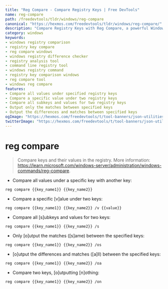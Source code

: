 ```yaml
---
title: "Reg Compare - Compare Registry Keys | Free DevTools"
name: reg-compare
path: /freedevtools/tldr/windows/reg-compare
canonical: "https://hexmos.com/freedevtools/tldr/windows/reg-compare/"
description: "Compare Registry Keys with Reg Compare, a powerful Windows command line tool. Analyze registry differences and matches effortlessly. Free online tool, no registration required."
category: windows
keywords:
- windows registry comparison
- registry key compare
- reg compare windows
- windows registry difference checker
- registry analysis tool
- command line registry tool
- windows registry command
- registry key comparison windows
- reg compare tool
- windows reg compare
features:
- Compare all values under specified registry keys
- Compare a specific value under two registry keys
- Compare all subkeys and values for two registry keys
- Output only the matches between specified keys
- Output the differences and matches between specified keys
ogImage: "https://hexmos.com/freedevtools/t/tool-banners/json-utilities-banner.png"
twitterImage: "https://hexmos.com/freedevtools/t/tool-banners/json-utilities-banner.png"
---
```


# reg compare

> Compare keys and their values in the registry.
> More information: <https://learn.microsoft.com/windows-server/administration/windows-commands/reg-compare>.

- Compare all values under a specific key with another key:

`reg compare {{key_name1}} {{key_name2}}`

- Compare a specific [v]alue under two keys:

`reg compare {{key_name1}} {{key_name2}} /v {{value}}`

- Compare all [s]ubkeys and values for two keys:

`reg compare {{key_name1}} {{key_name2}} /s`

- Only [o]utput the matches ([s]ame) between the specified keys:

`reg compare {{key_name1}} {{key_name2}} /os`

- [o]utput the differences and matches ([a]ll) between the specified keys:

`reg compare {{key_name1}} {{key_name2}} /oa`

- Compare two keys, [o]utputting [n]othing:

`reg compare {{key_name1}} {{key_name2}} /on`
